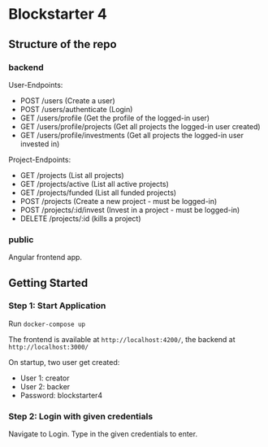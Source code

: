 # Blockstarter 4

## Structure of the repo

### backend

User-Endpoints:

* POST /users (Create a user)
* POST /users/authenticate (Login)
* GET /users/profile (Get the profile of the logged-in user)
* GET /users/profile/projects (Get all projects the logged-in user created)
* GET /users/profile/investments (Get all projects the logged-in user invested in)

Project-Endpoints:
* GET /projects (List all projects)
* GET /projects/active (List all active projects)
* GET /projects/funded (List all funded projects)
* POST /projects (Create a new project - must be logged-in)
* POST /projects/:id/invest (Invest in a project - must be logged-in)
* DELETE /projects/:id (kills a project)

### public

Angular frontend app.

## Getting Started

### Step 1: Start Application

Run `docker-compose up`

The frontend is available at `http://localhost:4200/`, the backend at `http://localhost:3000/`

On startup, two user get created:
* User 1: creator
* User 2: backer
* Password: blockstarter4

### Step 2: Login with given credentials

Navigate to Login. Type in the given credentials to enter.